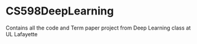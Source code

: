 # CS598DeepLearning
Contains all the code and Term paper project from Deep Learning class at UL Lafayette
